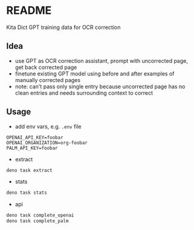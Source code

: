 # README

Kita Dict GPT training data for OCR correction

## Idea

- use GPT as OCR correction assistant, prompt with uncorrected page, get back corrected page
- finetune existing GPT model using before and after examples of manually corrected pages
- note: can't pass only single entry because uncorrected page has no clean entries and needs surrounding context to correct

## Usage

- add env vars, e.g. `.env` file

```
OPENAI_API_KEY=foobar
OPENAI_ORGANIZATION=org-foobar
PALM_API_KEY=foobar
```

- extract

```sh
deno task extract
```

- stats

```sh
deno task stats
```

- api

```sh
deno task complete_openai
deno task complete_palm
```
